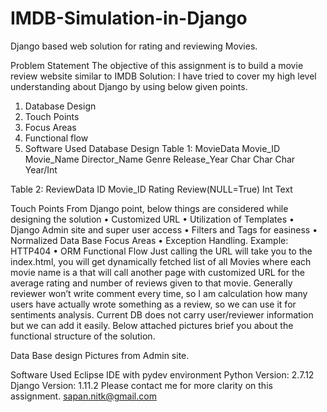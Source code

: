 # IMDB-Simulation-in-Django
Django based web solution for rating and reviewing Movies.

Problem Statement
The objective of this assignment is to build a movie review website similar to IMDB
Solution:
I have tried to cover my high level understanding about Django by using below given points.
1.	Database Design
2.	Touch Points
3.	Focus Areas
4.	Functional flow
5.	Software Used
Database Design
Table 1: MovieData
Movie_ID	Movie_Name	Director_Name	Genre	Release_Year
<PK>	Char 	Char	Char	Year/Int

Table 2: ReviewData
ID	Movie_ID	Rating	Review(NULL=True)
<PK>	<FK>	Int	Text

Touch Points
From Django point, below things are considered while designing the solution
•	Customized URL
•	Utilization of Templates
•	Django Admin site and super user access
•	Filters and Tags for easiness
•	Normalized Data Base
Focus Areas
•	Exception Handling. Example: HTTP404
•	ORM
Functional Flow
Just calling the URL will take you to the index.html, you will get dynamically fetched list of all Movies where each movie name is a <link> that will call another page with customized URL for the average rating and number of reviews given to that movie. Generally reviewer won’t write comment every time, so I am calculation how many users have actually wrote something as a review, so we can use it for sentiments analysis. Current DB does not carry user/reviewer information but we can add it easily.
Below attached pictures brief you about the functional structure of the solution. 
    
Data Base design Pictures from Admin site.
 

   
 
Software Used
Eclipse IDE with pydev environment
Python Version: 2.7.12
Django Version: 1.11.2
Please contact me for more clarity on this assignment.
sapan.nitk@gmail.com 
